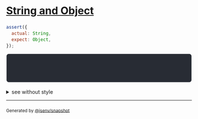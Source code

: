 # [String and Object](../../well_known.test.js#L5)

```js
assert({
  actual: String,
  expect: Object,
});
```

![img](throw.svg)

<details>
  <summary>see without style</summary>

```console
AssertionError: actual and expect are different

actual: String
expect: Object
```

</details>

---
<sub>
  Generated by <a href="https://github.com/jsenv/core/tree/main/packages/independent/snapshot">@jsenv/snapshot</a>
</sub>